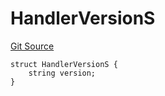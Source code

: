 # HandlerVersionS
[Git Source](https://github.com/thrackle-io/forte-rules-engine/blob/6da66dae531fe9b9e3ff74f1c472024c95ff4417/src/client/token/handler/diamond/RuleStorage.sol)


```solidity
struct HandlerVersionS {
    string version;
}
```

